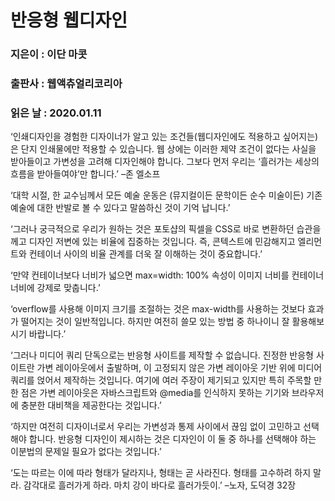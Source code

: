 # 반응형 웹디자인
### 지은이 : 이단 마콧
### 출판사 : 웹액츄얼리코리아
### 읽은 날 : 2020.01.11

‘인쇄디자인을 경험한 디자이너가 알고 있는 조건들(웹디자인에도 적용하고 싶어지는)은 단지 인쇄물에만 적용할 수 있습니다. 웹 상에는 이러한 제약 조건이 없다는 사실을 받아들이고 가변성을 고려해 디자인해야 합니다. 그보다 먼저 우리는 ‘흘러가는 세상의 흐름을 받아들여야’만 합니다.’ –존 엘소프

‘대학 시절, 한 교수님께서 모든 예술 운동은 (뮤지컬이든 문학이든 순수 미술이든) 기존 예술에 대한 반발로 볼 수 있다고 말씀하신 것이 기억 납니다.’

‘그러나 궁극적으로 우리가 원하는 것은 포토샵의 픽셀을 CSS로 바로 변환하던 습관을 께고 디자인 저변에 있는 비율에 집중하는 것입니다. 즉, 콘텍스트에 민감해지고 엘리먼트와 컨테이너 사이의 비율 관계를 더욱 잘 이해하는 것이 중요합니다.’

‘만약 컨테이너보다 너비가 넓으면 max=width: 100% 속성이 이미지 너비를 컨테이너 너비에 강제로 맞춥니다.’

‘overflow를 사용해 이미지 크기를 조절하는 것은 max-width를 사용하는 것보다 효과가 떨어지는 것이 일반적입니다. 하지만 여전히 쓸모 있는 방법 중 하나이니 잘 활용해보시기 바랍니다.’

‘그러나 미디어 쿼리 단독으로는 반응형 사이트를 제작할 수 없습니다. 진정한 반응형 사이트란 가변 레이아웃에서 출발하며, 이 고정되지 않은 가변 레이아웃 기반 위에 미디어 쿼리를 얹어서 제작하는 것입니다. 여기에 여러 주장이 제기되고 있지만 특히 주목할 만한 점은 가변 레이아웃은 자바스크립트와 @media를 인식하지 못하는 기기와 브라우저에 충분한 대비책을 제공한다는 것입니다.’

‘하지만 여전히 디자이너로서 우리는 가변성과 통제 사이에서 끊임 없이 고민하고 선택해야 합니다. 반응형 디자인이 제시하는 것은 디자인이 이 둘 중 하나를 선택해야 하는 이분법의 문제일 필요가 없다는 것입니다.’

‘도는 따르는 이에 따라 형태가 달라지나, 형태는 곧 사라진다. 형태를 고수하려 하지 말라. 감각대로 흘러가게 하라. 마치 강이 바다로 흘러가듯이.’ –노자, 도덕경 32장